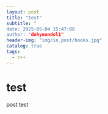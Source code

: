 ```yaml
---
layout: post
title: "test"
subtitle: "
date: 2025-05-04 15:47:00
author: "dohyeondol1"
header-img: "img/in_post/books.jpg"
catalog: true
tags:
  - c++
---
```


# test
post test